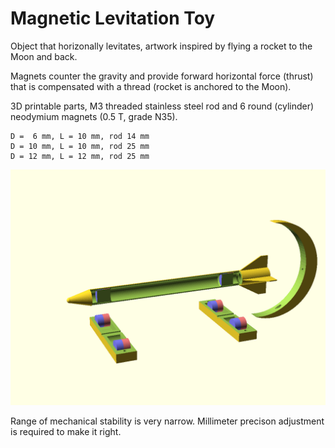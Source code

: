 # Magnetic Levitation Toy

Object that horizonally levitates, artwork inspired
by flying a rocket to the Moon and back.

Magnets counter the gravity and provide forward
horizontal force (thrust) that is compensated
with a thread (rocket is anchored to the Moon).

3D printable parts, M3 threaded stainless steel rod
and 6 round (cylinder) neodymium magnets (0.5 T, grade N35).

    D =  6 mm, L = 10 mm, rod 14 mm
    D = 10 mm, L = 10 mm, rod 25 mm
    D = 12 mm, L = 12 mm, rod 25 mm

![Image](/pic/levitator.png)

Range of mechanical stability is very narrow.
Millimeter precison adjustment is required to make
it right.
